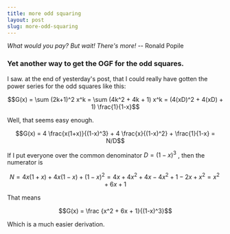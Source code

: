 ```yaml
---
title: more odd squaring
layout: post
slug: more-odd-squaring
---
```

*What would you pay? But wait! There's more!* -- Ronald Popile

### Yet another way to get the OGF for the odd squares.
I saw. at the end of yesterday's post, that I could really have gotten the power series for the odd squares like this:

$$G(x) = \sum (2k+1)^2 x^k = \sum (4k^2 + 4k + 1) x^k = (4(xD)^2 + 4(xD) + 1) \frac{1}{1-x}$$

Well, that seems easy enough.

$$G(x) = 4 \frac{x(1+x)}{(1-x)^3} + 4 \frac{x}{(1-x)^2} + \frac{1}{1-x} = N/D$$

If I put everyone over the common denominator $D = (1-x)^3$ ,
then the numerator is

$$N = 4 x (1+x) + 4 x (1-x) + (1-x)^2 = 4x + 4x^2 + 4x - 4x^2 + 1 - 2x + x^2 = x^2 + 6x + 1$$

That means 

$$G(x) = \frac {x^2 + 6x + 1}{(1-x)^3}$$

Which is a much easier derivation.
